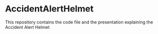 # AccidentAlertHelmet
This repository contains the code file and the presentation explaining the Accident Alert Helmet
